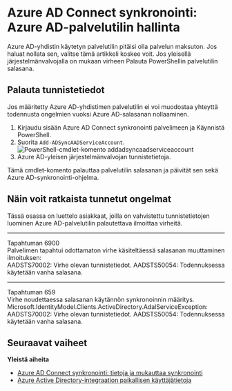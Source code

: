 <properties
    pageTitle="Azure AD Connect synkronointi: Azure AD-palvelutilin hallinnasta | Microsoft Azure"
    description="Tässä ohjeaiheessa asiakirjat palauttaminen Azure AD-palvelutilin."
    services="active-directory"
    keywords="AADSTS70002, AADSTS50054, Azure AD Connect Synkronoi yhdistimen palvelutilin salasanan nollaaminen"
    documentationCenter=""
    authors="andkjell"
    manager="femila"
    editor=""/>

<tags
    ms.service="active-directory"
    ms.workload="identity"
    ms.tgt_pltfrm="na"
    ms.devlang="na"
    ms.topic="article"
    ms.date="09/01/2016"
    ms.author="billmath"/>

# <a name="azure-ad-connect-sync-how-to-manage-the-azure-ad-service-account"></a>Azure AD Connect synkronointi: Azure AD-palvelutilin hallinta
Azure AD-yhdistin käytetyn palvelutilin pitäisi olla palvelun maksuton. Jos haluat nollata sen, valitse tämä artikkeli koskee voit. Jos yleisellä järjestelmänvalvojalla on mukaan virheen Palauta PowerShellin palvelutilin salasana.

## <a name="reset-the-credentials"></a>Palauta tunnistetiedot
Jos määritetty Azure AD-yhdistimen palvelutilin ei voi muodostaa yhteyttä todennusta ongelmien vuoksi Azure AD-salasanan nollaaminen.

1. Kirjaudu sisään Azure AD Connect synkronointi palvelimeen ja Käynnistä PowerShell.
2. Suorita `Add-ADSyncAADServiceAccount`.  
![PowerShell-cmdlet-komento addadsyncaadserviceaccount](./media/active-directory-aadconnectsync-howto-azureadaccount/addadsyncaadserviceaccount.png)
3. Azure AD-yleisen järjestelmänvalvojan tunnistetietoja.

Tämä cmdlet-komento palauttaa palvelutilin salasanan ja päivität sen sekä Azure AD-synkronointi-ohjelma.

## <a name="known-issues-these-steps-can-solve"></a>Näin voit ratkaista tunnetut ongelmat
Tässä osassa on luettelo asiakkaat, joilla on vahvistettu tunnistetietojen luominen Azure AD-palvelutilin palautettava ilmoittaa virheitä.

-----------
Tapahtuman 6900  
Palvelimen tapahtui odottamaton virhe käsiteltäessä salasanan muuttaminen ilmoituksen:  
AADSTS70002: Virhe olevan tunnistetiedot. AADSTS50054: Todennuksessa käytetään vanha salasana.

----------
Tapahtuman 659  
Virhe noudettaessa salasanan käytännön synkronoinnin määritys. Microsoft.IdentityModel.Clients.ActiveDirectory.AdalServiceException:  
AADSTS70002: Virhe olevan tunnistetiedot. AADSTS50054: Todennuksessa käytetään vanha salasana.

## <a name="next-steps"></a>Seuraavat vaiheet

**Yleistä aiheita**

- [Azure AD Connect synkronointi: tietoja ja mukauttaa synkronointi](active-directory-aadconnectsync-whatis.md)
- [Azure Active Directory-integraation paikallisen käyttäjätietoja](active-directory-aadconnect.md)
